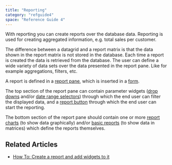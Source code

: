 ```yaml
---
title: "Reporting"
category: "refguide4"
space: "Reference Guide 4"
---
```

With reporting you can create reports over the database data. Reporting is used for creating aggregated information, e.g. total sales per customer.

The difference between a datagrid and a report matrix is that the data shown in the report matrix is not stored in the database. Each time a report is created the data is retrieved from the database. The user can define a wide variety of data sets over the data presented in the report pane. Like for example aggregations, filters, etc.

A report is defined in a [report pane](https://world.mendix.com/display/refguide3/Report+Pane), which is inserted in a [form](https://world.mendix.com/display/refguide3/Forms).

The top section of the report pane can contain parameter widgets ([drop downs](https://world.mendix.com/display/refguide3/Drop+Down) and/or [date range selectors](https://world.mendix.com/display/refguide3/Date+Range+Selector)) through which the end user can filter the displayed data, and a [report button](https://world.mendix.com/display/refguide3/Report+Button) through which the end user can start the reporting.

The bottom section of the report pane should contain one or more [report charts](https://world.mendix.com/display/refguide3/Report+Chart) (to show data graphically) and/or [basic reports](https://world.mendix.com/display/refguide3/Basic+Reports) (to show data in matrices) which define the reports themselves.

## Related Articles

*   [How To: Create a report and add widgets to it](https://world.mendix.com/display/howto25/Create+a+report+and+add+widgets+to+it)